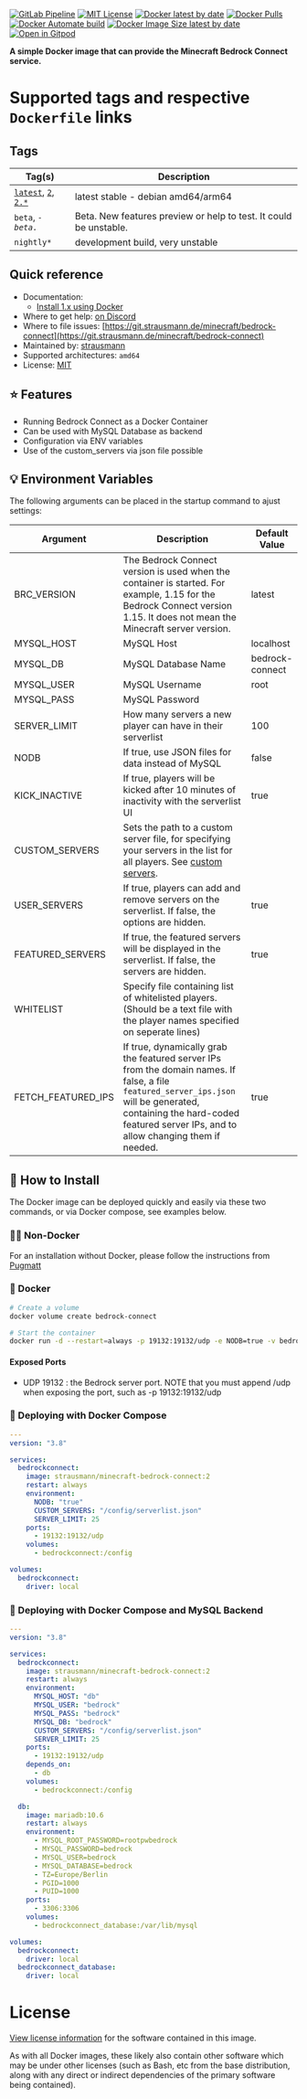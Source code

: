 [![GitLab Pipeline](https://git.strausmann.de/minecraft/bedrock-connect/badges/main/pipeline.svg)](https://git.strausmann.de/minecraft/bedrock-connect/commits/main)
[![MIT License](https://img.shields.io/badge/license-MIT-blue)](https://git.strausmann.de/minecraft/bedrock-connect/-/blob/main/LICENSE.md)
[![Docker latest by date](https://img.shields.io/docker/v/strausmann/minecraft-bedrock-connect?arch=amd64)](https://hub.docker.com/r/strausmann/minecraft-bedrock-connect)
[![Docker Pulls](https://img.shields.io/docker/pulls/strausmann/minecraft-bedrock-connect)](https://hub.docker.com/r/strausmann/minecraft-bedrock-connect)
[![Docker Automate build](https://img.shields.io/docker/automated/strausmann/minecraft-bedrock-connect)](https://hub.docker.com/r/strausmann/minecraft-bedrock-connect)
[![Docker Image Size latest by date](https://img.shields.io/docker/image-size/strausmann/minecraft-bedrock-connect)](https://hub.docker.com/r/strausmann/minecraft-bedrock-connect)
[![Open in Gitpod](https://img.shields.io/badge/Open%20in-Gitpod-%232cb64c?logo=gitpod)](https://gitpod.io/#https://git.strausmann.de/minecraft/bedrock-connect)

**A simple Docker image that can provide the Minecraft Bedrock Connect service.**

# Supported tags and respective <code>Dockerfile</code> links

## Tags

| Tag(s)  | Description |
| ------------- | ------------- |
|[<code>latest</code>](https://git.strausmann.de/minecraft/bedrock-connect/-/tree/main), [<code>2</code>](https://git.strausmann.de/minecraft/bedrock-connect/-/tree/main), [<code>2.*</code>](https://git.strausmann.de/minecraft/bedrock-connect/-/tree/main) | latest stable - debian amd64/arm64|
|<code>beta</code>, <code>*-beta.*</code> | Beta. New features preview or help to test. It could be unstable. |
|<code>nightly*</code> | development build, very unstable |

## Quick reference

- Documentation:
  - [Install 1.x using Docker](https://wiki.strausmann.net/docker/bedrock-connect/install)
- Where to get help: [on Discord](https://discord.gg/tfu5GfNh)
- Where to file issues: [https://git.strausmann.de/minecraft/bedrock-connect](https://git.strausmann.de/minecraft/bedrock-connect)
- Maintained by: [strausmann](https://git.strausmann.de/strausmann)
- Supported architectures: <code>amd64</code>
- License: [MIT](https://git.strausmann.de/minecraft/bedrock-connect/-/blob/main/LICENSE.md)

## ⭐ Features

* Running Bedrock Connect as a Docker Container
* Can be used with MySQL Database as backend
* Configuration via ENV variables
* Use of the custom_servers via json file possible

## 💡 Environment Variables

The following arguments can be placed in the startup command to ajust settings:

| Argument  | Description | Default Value |
| ------------- | ------------- | ------------- |
| BRC_VERSION | The Bedrock Connect version is used when the container is started. For example, 1.15 for the Bedrock Connect version 1.15. It does not mean the Minecraft server version. | latest |
| MYSQL_HOST  | MySQL Host  | localhost |
| MYSQL_DB | MySQL Database Name  | bedrock-connect |
| MYSQL_USER | MySQL Username  | root |
| MYSQL_PASS | MySQL Password  |  |
| SERVER_LIMIT | How many servers a new player can have in their serverlist  | 100 |
| NODB | If true, use JSON files for data instead of MySQL | false |
| KICK_INACTIVE | If true, players will be kicked after 10 minutes of inactivity with the serverlist UI | true |
| CUSTOM_SERVERS | Sets the path to a custom server file, for specifying your servers in the list for all players. See [custom servers](https://github.com/Pugmatt/BedrockConnect#defining-your-own-custom-servers). |  |
| USER_SERVERS | If true, players can add and remove servers on the serverlist. If false, the options are hidden. | true |
| FEATURED_SERVERS | If true, the featured servers will be displayed in the serverlist.  If false, the servers are hidden. | true |
| WHITELIST | Specify file containing list of whitelisted players. (Should be a text file with the player names specified on seperate lines) | |
| FETCH_FEATURED_IPS | If true, dynamically grab the featured server IPs from the domain names. If false, a file ```featured_server_ips.json``` will be generated, containing the hard-coded featured server IPs, and to allow changing them if needed.  | true |

## 🔧 How to Install

The Docker image can be deployed quickly and easily via these two commands, or via Docker compose, see examples below.

### 💪🏻 Non-Docker

For an installation without Docker, please follow the instructions from [Pugmatt](https://github.com/Pugmatt/BedrockConnect#hosting-your-own-serverlist-server)

### 🐳 Docker

```bash
# Create a volume
docker volume create bedrock-connect

# Start the container
docker run -d --restart=always -p 19132:19132/udp -e NODB=true -v bedrock-connect:/data --name bedrock-connect strausmann/minecraft-bedrock-connect:2
```

#### Exposed Ports

* UDP 19132 : the Bedrock server port. NOTE that you must append /udp when exposing the port, such as -p 19132:19132/udp

### 🐳 Deploying with Docker Compose

```yaml
---
version: "3.8"

services:
  bedrockconnect: 
    image: strausmann/minecraft-bedrock-connect:2
    restart: always
    environment:
      NODB: "true"
      CUSTOM_SERVERS: "/config/serverlist.json"
      SERVER_LIMIT: 25
    ports:
      - 19132:19132/udp
    volumes:
      - bedrockconnect:/config

volumes:
  bedrockconnect:
    driver: local

```

### 🐳 Deploying with Docker Compose and MySQL Backend

```yaml
---
version: "3.8"

services:
  bedrockconnect: 
    image: strausmann/minecraft-bedrock-connect:2
    restart: always
    environment:
      MYSQL_HOST: "db"
      MYSQL_USER: "bedrock"
      MYSQL_PASS: "bedrock"
      MYSQL_DB: "bedrock"
      CUSTOM_SERVERS: "/config/serverlist.json"
      SERVER_LIMIT: 25
    ports:
      - 19132:19132/udp
    depends_on:
      - db
    volumes:
      - bedrockconnect:/config

  db: 
    image: mariadb:10.6
    restart: always
    environment:
      - MYSQL_ROOT_PASSWORD=rootpwbedrock
      - MYSQL_PASSWORD=bedrock
      - MYSQL_USER=bedrock
      - MYSQL_DATABASE=bedrock
      - TZ=Europe/Berlin
      - PGID=1000
      - PUID=1000
    ports:
      - 3306:3306
    volumes:
      - bedrockconnect_database:/var/lib/mysql

volumes:
  bedrockconnect:
    driver: local
  bedrockconnect_database:
    driver: local

```

# License

[View license information](https://git.strausmann.de/minecraft/bedrock-connect/-/blob/main/LICENSE.md) for the software contained in this image.

As with all Docker images, these likely also contain other software which may be under other licenses (such as Bash, etc from the base distribution, along with any direct or indirect dependencies of the primary software being contained).
